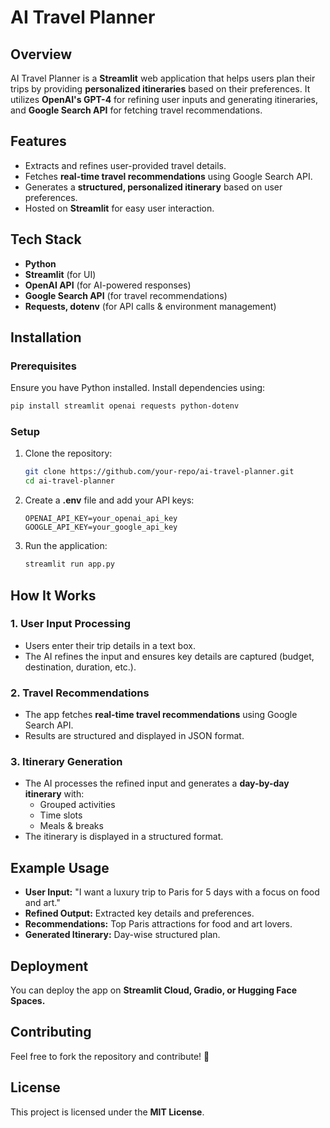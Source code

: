 # AI Travel Planner

## Overview
AI Travel Planner is a **Streamlit** web application that helps users plan their trips by providing **personalized itineraries** based on their preferences. It utilizes **OpenAI's GPT-4** for refining user inputs and generating itineraries, and **Google Search API** for fetching travel recommendations.

## Features
- Extracts and refines user-provided travel details.
- Fetches **real-time travel recommendations** using Google Search API.
- Generates a **structured, personalized itinerary** based on user preferences.
- Hosted on **Streamlit** for easy user interaction.

## Tech Stack
- **Python**
- **Streamlit** (for UI)
- **OpenAI API** (for AI-powered responses)
- **Google Search API** (for travel recommendations)
- **Requests, dotenv** (for API calls & environment management)

## Installation
### Prerequisites
Ensure you have Python installed. Install dependencies using:
```bash
pip install streamlit openai requests python-dotenv
```

### Setup
1. Clone the repository:
   ```bash
   git clone https://github.com/your-repo/ai-travel-planner.git
   cd ai-travel-planner
   ```
2. Create a **.env** file and add your API keys:
   ```
   OPENAI_API_KEY=your_openai_api_key
   GOOGLE_API_KEY=your_google_api_key
   ```
3. Run the application:
   ```bash
   streamlit run app.py
   ```

## How It Works
### 1. User Input Processing
- Users enter their trip details in a text box.
- The AI refines the input and ensures key details are captured (budget, destination, duration, etc.).

### 2. Travel Recommendations
- The app fetches **real-time travel recommendations** using Google Search API.
- Results are structured and displayed in JSON format.

### 3. Itinerary Generation
- The AI processes the refined input and generates a **day-by-day itinerary** with:
  - Grouped activities
  - Time slots
  - Meals & breaks
- The itinerary is displayed in a structured format.

## Example Usage
- **User Input:** "I want a luxury trip to Paris for 5 days with a focus on food and art."
- **Refined Output:** Extracted key details and preferences.
- **Recommendations:** Top Paris attractions for food and art lovers.
- **Generated Itinerary:** Day-wise structured plan.

## Deployment
You can deploy the app on **Streamlit Cloud, Gradio, or Hugging Face Spaces.**

## Contributing
Feel free to fork the repository and contribute! 🚀

## License
This project is licensed under the **MIT License**.

